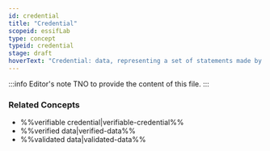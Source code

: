 ```yaml
---
id: credential
title: "Credential"
scopeid: essifLab
type: concept
typeid: credential
stage: draft
hoverText: "Credential: data, representing a set of statements made by one Party (the author of the credential)."
---
```


:::info Editor's note
TNO to provide the content of this file.
:::

### Related Concepts
- %%verifiable credential|verifiable-credential%%
- %%verified data|verified-data%%
- %%validated data|validated-data%%

